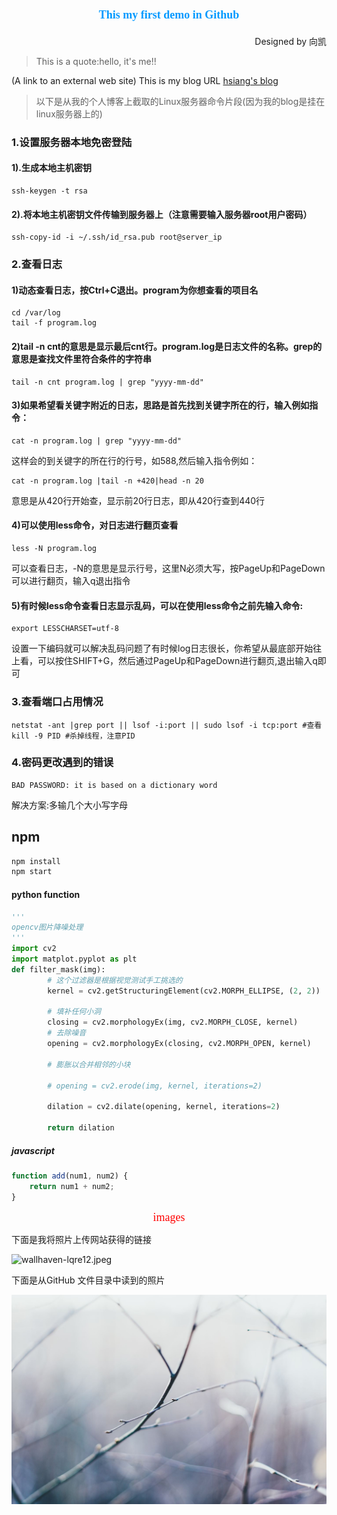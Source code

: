 <!-- Headings -->
# <center><font color=#0099ff size=4 face="黑体">This my first demo in Github</font></center>
<p align="right" >Designed by 向凯</p>

>This is a quote:hello, it's me!!

(A link to an external web site) This is my blog URL  [hsiang's blog](http://rujinyu.com)

>以下是从我的个人博客上截取的Linux服务器命令片段(因为我的blog是挂在linux服务器上的)

### 1.设置服务器本地免密登陆

#### 1).生成本地主机密钥

```shell
ssh-keygen -t rsa
```

#### 2).将本地主机密钥文件传输到服务器上（注意需要输入服务器root用户密码）

```shell
ssh-copy-id -i ~/.ssh/id_rsa.pub root@server_ip
```

<!--more-->

### 2.查看日志

#### 1)动态查看日志，按Ctrl+C退出。program为你想查看的项目名

```shell
cd /var/log
tail -f program.log
```

#### 2)tail -n cnt的意思是显示最后cnt行。program.log是日志文件的名称。grep的意思是查找文件里符合条件的字符串

```shell
tail -n cnt program.log | grep "yyyy-mm-dd"
```

#### 3)如果希望看关键字附近的日志，思路是首先找到关键字所在的行，输入例如指令：

```shell
cat -n program.log | grep "yyyy-mm-dd"
```

这样会的到关键字的所在行的行号，如588,然后输入指令例如：

```shell
cat -n program.log |tail -n +420|head -n 20
```

意思是从420行开始查，显示前20行日志，即从420行查到440行

#### 4)可以使用less命令，对日志进行翻页查看

```
less -N program.log
```

可以查看日志，-N的意思是显示行号，这里N必须大写，按PageUp和PageDown可以进行翻页，输入q退出指令

#### 5)有时候less命令查看日志显示乱码，可以在使用less命令之前先输入命令:

```shell
export LESSCHARSET=utf-8
```

设置一下编码就可以解决乱码问题了有时候log日志很长，你希望从最底部开始往上看，可以按住SHIFT+G，然后通过PageUp和PageDown进行翻页,退出输入q即可

### 3.查看端口占用情况

```shell
netstat -ant |grep port || lsof -i:port || sudo lsof -i tcp:port #查看	
kill -9 PID #杀掉线程，注意PID
```

### 4.密码更改遇到的错误

```shell
BAD PASSWORD: it is based on a dictionary word
```

解决方案:多输几个大小写字母

## npm
```bash
npm install
npm start
```
#### python function

```python
'''
opencv图片降噪处理
'''
import cv2
import matplot.pyplot as plt
def filter_mask(img):
        # 这个过滤器是根据视觉测试手工挑选的
        kernel = cv2.getStructuringElement(cv2.MORPH_ELLIPSE, (2, 2))

        # 填补任何小洞
        closing = cv2.morphologyEx(img, cv2.MORPH_CLOSE, kernel)
        # 去除噪音
        opening = cv2.morphologyEx(closing, cv2.MORPH_OPEN, kernel)

        # 膨胀以合并相邻的小块
        
        # opening = cv2.erode(img, kernel, iterations=2)
        
        dilation = cv2.dilate(opening, kernel, iterations=2)

        return dilation
```
##### javascript
```javascript
function add(num1, num2) {
    return num1 + num2;
}
```
<p align="center"><font color=#ff00 size=4 face="黑体">images</font></p>
<p>下面是我将照片上传网站获得的链接</p>

![wallhaven-lqre12.jpeg](https://i.loli.net/2021/04/28/Cm2RcEArTUhtNPn.jpg)

<p>下面是从GitHub 文件目录中读到的照片</p>

![wallhaven-lqre13.jpeg](https://github.com/Hsiang-k/demo/blob/master/images/header.jpg)